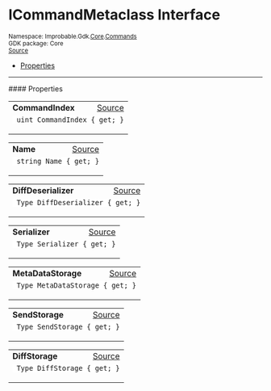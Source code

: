 
# ICommandMetaclass Interface
<sup>
Namespace: Improbable.Gdk.<a href="{{urlRoot}}/api/core-index">Core</a>.<a href="{{urlRoot}}/api/core/commands-index">Commands</a><br/>
GDK package: Core<br/>
<a href="https://www.github.com/spatialos/gdk-for-unity/blob/3a2a2965/workers/unity/Packages/io.improbable.gdk.core/Commands/ICommandMetaclass.cs/#L5">Source</a>
<style>
a code {
                    padding: 0em 0.25em!important;
}
code {
                    background-color: #ffffff!important;
}
</style>
</sup>
<nav id="pageToc" class="page-toc"><ul><li><a href="#properties">Properties</a>
</ul></nav>










</p>
<hr style="width:100%; border-top-color:#d8d8d8" />
#### Properties


</p>




<table width="100%">
    <tr>
        <td style="border-right:none"><a id="commandindex"></a><b>CommandIndex</b></td>
        <td style="border-left:none; text-align:right"><a href="https://www.github.com/spatialos/gdk-for-unity/blob/3a2a2965/workers/unity/Packages/io.improbable.gdk.core/Commands/ICommandMetaclass.cs/#L7">Source</a></td>
    </tr>
    <tr>
        <td colspan="2">
<code> uint CommandIndex { get; }</code></p>



</td>
    </tr>
</table>


<table width="100%">
    <tr>
        <td style="border-right:none"><a id="name"></a><b>Name</b></td>
        <td style="border-left:none; text-align:right"><a href="https://www.github.com/spatialos/gdk-for-unity/blob/3a2a2965/workers/unity/Packages/io.improbable.gdk.core/Commands/ICommandMetaclass.cs/#L8">Source</a></td>
    </tr>
    <tr>
        <td colspan="2">
<code> string Name { get; }</code></p>



</td>
    </tr>
</table>


<table width="100%">
    <tr>
        <td style="border-right:none"><a id="diffdeserializer"></a><b>DiffDeserializer</b></td>
        <td style="border-left:none; text-align:right"><a href="https://www.github.com/spatialos/gdk-for-unity/blob/3a2a2965/workers/unity/Packages/io.improbable.gdk.core/Commands/ICommandMetaclass.cs/#L10">Source</a></td>
    </tr>
    <tr>
        <td colspan="2">
<code> Type DiffDeserializer { get; }</code></p>



</td>
    </tr>
</table>


<table width="100%">
    <tr>
        <td style="border-right:none"><a id="serializer"></a><b>Serializer</b></td>
        <td style="border-left:none; text-align:right"><a href="https://www.github.com/spatialos/gdk-for-unity/blob/3a2a2965/workers/unity/Packages/io.improbable.gdk.core/Commands/ICommandMetaclass.cs/#L11">Source</a></td>
    </tr>
    <tr>
        <td colspan="2">
<code> Type Serializer { get; }</code></p>



</td>
    </tr>
</table>


<table width="100%">
    <tr>
        <td style="border-right:none"><a id="metadatastorage"></a><b>MetaDataStorage</b></td>
        <td style="border-left:none; text-align:right"><a href="https://www.github.com/spatialos/gdk-for-unity/blob/3a2a2965/workers/unity/Packages/io.improbable.gdk.core/Commands/ICommandMetaclass.cs/#L13">Source</a></td>
    </tr>
    <tr>
        <td colspan="2">
<code> Type MetaDataStorage { get; }</code></p>



</td>
    </tr>
</table>


<table width="100%">
    <tr>
        <td style="border-right:none"><a id="sendstorage"></a><b>SendStorage</b></td>
        <td style="border-left:none; text-align:right"><a href="https://www.github.com/spatialos/gdk-for-unity/blob/3a2a2965/workers/unity/Packages/io.improbable.gdk.core/Commands/ICommandMetaclass.cs/#L14">Source</a></td>
    </tr>
    <tr>
        <td colspan="2">
<code> Type SendStorage { get; }</code></p>



</td>
    </tr>
</table>


<table width="100%">
    <tr>
        <td style="border-right:none"><a id="diffstorage"></a><b>DiffStorage</b></td>
        <td style="border-left:none; text-align:right"><a href="https://www.github.com/spatialos/gdk-for-unity/blob/3a2a2965/workers/unity/Packages/io.improbable.gdk.core/Commands/ICommandMetaclass.cs/#L15">Source</a></td>
    </tr>
    <tr>
        <td colspan="2">
<code> Type DiffStorage { get; }</code></p>



</td>
    </tr>
</table>








